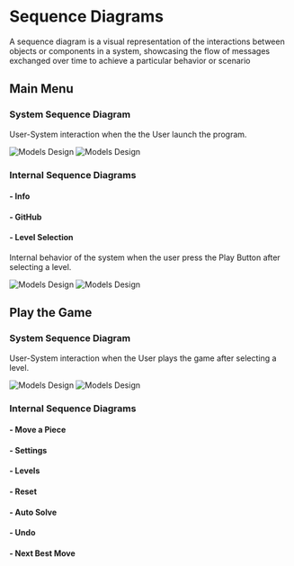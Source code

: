 # Sequence Diagrams
A sequence diagram is a visual representation of the interactions between objects or components in a system, showcasing the flow of messages exchanged over time to achieve a particular behavior or scenario

## Main Menu
### System Sequence Diagram
User-System interaction when the the User launch the program.

![Models Design](../img/Sequence_Diagrams/SD-main_menu-light_theme.png#gh-light-mode-only)
![Models Design](../img/Sequence_Diagrams/SD-main_menu-dark_theme.png#gh-dark-mode-only)

### Internal Sequence Diagrams

#### \- Info

#### \- GitHub

#### \- Level Selection
Internal behavior of the system when the user press the Play Button after selecting a level.

![Models Design](../img/Sequence_Diagrams/SD-level_selection-light_theme.png#gh-light-mode-only)
![Models Design](../img/Sequence_Diagrams/SD-level_selection-dark_theme.png#gh-light-mode-only)


## Play the Game
### System Sequence Diagram
User-System interaction when the User plays the game after selecting a level.

![Models Design](../img/Sequence_Diagrams/SD-play_game-light_theme.png#gh-light-mode-only)
![Models Design](../img/Sequence_Diagrams/SD-play_game-dark_theme.png#gh-dark-mode-only)

### Internal Sequence Diagrams

#### \- Move a Piece

#### \- Settings

#### \- Levels

#### \- Reset

#### \- Auto Solve

#### \- Undo

#### \- Next Best Move
